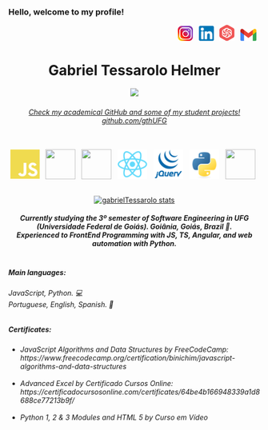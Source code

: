 ### Hello, welcome to my profile!

<div align="right">
  <a href="https://www.instagram.com/gabriel_tsrl/"><img width="30" height="30" src="instagram-logo.png"></a>&nbsp;&nbsp;
  <a href="https://www.linkedin.com/in/gabriel-tessarolo-helmer-6a8034292/"><img width="30" height="30" src="linkedin-logo.png"></a>&nbsp;&nbsp;
  <a href="https://www.codewars.com/users/gabrielTessarolo"><img width="30" height="32" src="codewars-logo.png"></a>&nbsp;&nbsp;
  <a href="mailto:gabriel.tessarolo.h@gmail.com"><img width="32" height="24" src="gmail-logo.png"></a>&nbsp;&nbsp;
</div>

<div align="center">
  <h1>Gabriel Tessarolo Helmer</h1>

<div align="center">
    <a href="https://github.com/gthUFG"><img src="https://github.com/gthUFG.png" width="80"><h6>Check my academical GitHub and some of my student projects!<br><a href="https://github.com/gthUFG">github.com/gthUFG</a></h6></a>
</div>

<br>
<img width="60" height="60" src="https://raw.githubusercontent.com/devicons/devicon/master/icons/javascript/javascript-plain.svg">&nbsp&nbsp
<img width="60" height="60" src="https://cdn.jsdelivr.net/gh/devicons/devicon@latest/icons/typescript/typescript-original.svg">&nbsp&nbsp
<img width="60" height="60" src="https://cdn.jsdelivr.net/gh/devicons/devicon@latest/icons/angular/angular-original.svg">&nbsp&nbsp
<img width="60" height="60" src="https://github.com/devicons/devicon/blob/master/icons/react/react-original.svg">&nbsp&nbsp
<img width="60" height="60" src="https://github.com/devicons/devicon/blob/master/icons/jquery/jquery-plain-wordmark.svg">&nbsp&nbsp
<img width="60" height="60" src="https://github.com/devicons/devicon/blob/master/icons/python/python-original.svg">&nbsp&nbsp
<img width="60" height="60" src="https://cdn.jsdelivr.net/gh/devicons/devicon@latest/icons/selenium/selenium-original.svg">&nbsp&nbsp
<!--   <img width="60" height="60" src="https://github.com/devicons/devicon/blob/master/icons/css3/css3-original.svg">&nbsp&nbsp -->
<!--   <img width="60" height="60" src="https://github.com/devicons/devicon/blob/master/icons/bootstrap/bootstrap-original.svg">&nbsp&nbsp -->
<!--   <img width="60" height="60" src="https://github.com/devicons/devicon/blob/master/icons/html5/html5-original.svg">&nbsp&nbsp -->

<h2></h2>

[![gabrielTessarolo stats](https://github-readme-stats.vercel.app/api?username=gabrielTessarolo)](https://github.com/gabrielTessarolo/github-readme-stats)
<h5>Currently studying the 3º semester of Software Engineering in UFG (Universidade Federal de Goiás). Goiânia, Goiás, Brazil 🧭.<br>Experienced to FrontEnd Programming with JS, TS, Angular, and web automation with Python.<br><br> </h5>
  
  
</div>

<div align="center">

 <!--<img src="https://github-readme-stats.vercel.app/api?username=gabrielTessarolo&theme=blue-green&show_icons=true&hide_border=true&count_private=true" alt="gabrielTessarolo's GitHub Stats" width="278"/>
 <img src="https://github-readme-stats.vercel.app/api/top-langs/?username=gabrielTessarolo&theme=blue-green&show_icons=true&hide_border=true&layout=compact" alt="gabrielTessarolo's GitHub Stats" width="250"/>
 <img src="https://github-readme-streak-stats.herokuapp.com/?user=gabrielTessarolo&theme=blue-green&hide_border=true" alt="gabrielTessarolo's GitHub Stats" width="295"/>-->
</div>

<h5>Main languages:<h5>
<h6>JavaScript, Python. 💻 <br>
Portuguese, English, Spanish. 📖</h6>
<h5>Certificates:</h5>
<ul>
<h6><li>JavaScript Algorithms and Data Structures by FreeCodeCamp: https://www.freecodecamp.org/certification/binichim/javascript-algorithms-and-data-structures</li><br>
<li>Advanced Excel by Certificado Cursos Online: https://certificadocursosonline.com/certificates/64be4b166948339a1d8688ce77213b9f/</li><br>
<li>Python 1, 2 & 3 Modules and HTML 5 by Curso em Vídeo</li></h6>
</ul>


